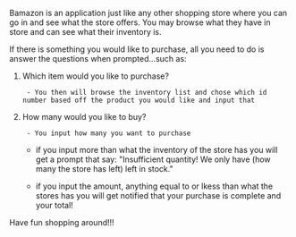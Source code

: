 Bamazon is an application just like any other shopping store where you can go in and see what the store offers. You may browse what they have in store and can see what their inventory is.

If there is something you would like to purchase, all you need to do is answer the questions when prompted...such as:

1. Which item would you like to purchase?

        - You then will browse the inventory list and chose which id number based off the product you would like and input that

2. How many would you like to buy?

        - You input how many you want to purchase

    * if you input more than what the inventory of the store has you will get a prompt that say: "Insufficient quantity! We only have (how many the store has left) left in stock."

    * if you input the amount, anything equal to or lkess than what the stores has you will get notified that your purchase is complete and your total!

Have fun shopping around!!! 